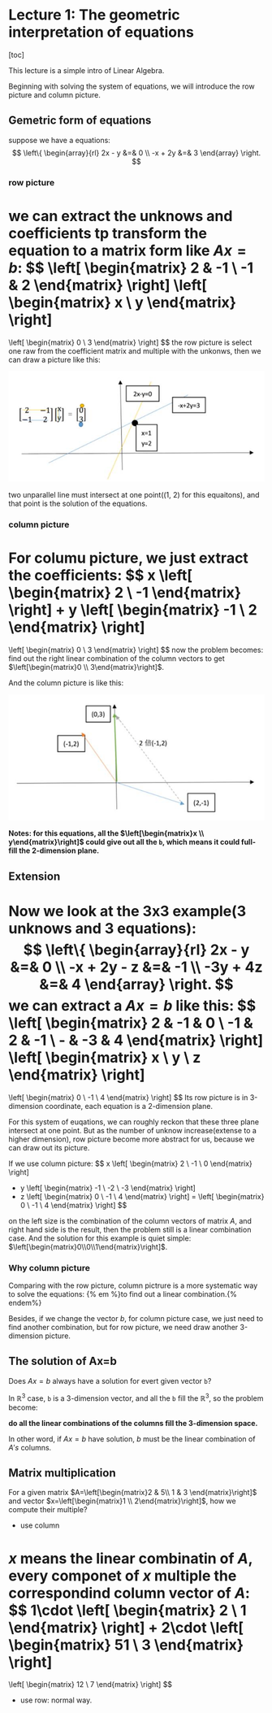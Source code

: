 # Lecture 1: The geometric interpretation of equations

[toc]

This lecture is a simple intro of Linear Algebra.

Beginning with solving the system of equations, we will introduce the row picture and column picture.

##  Gemetric form of equations



suppose we have a equations:
$$
\left\{
	\begin{array}{rl}
		2x - y &=& 0 \\
		-x + 2y &=& 3
	\end{array}
\right.
$$

### row picture

we can extract the unknows and coefficients tp transform the equation to a matrix form like $Ax=b$:
$$
\left[
	\begin{matrix}
		2 & -1 \\
		-1 & 2
	\end{matrix}
\right]
\left[
	\begin{matrix}
		x \\
		y
	\end{matrix}
\right]
=
\left[
	\begin{matrix}
		0 \\
		3
	\end{matrix}
\right]
$$
the row picture is select one raw from the coefficient matrix and multiple with the unkonws, then we can draw a picture like this:

![行图像求解方程组](LA_1_3.jpg)

two unparallel line must intersect at one point((1, 2) for this equaitons), and that point is the solution of the equations.

### column picture

For columu picture, we just extract the coefficients:
$$
x
\left[
	\begin{matrix}
		2 \\
		-1
	\end{matrix}
\right]
+
y
\left[
	\begin{matrix}
		-1 \\
		2
	\end{matrix}
\right]
=
\left[
	\begin{matrix}
		0 \\
		3
	\end{matrix}
\right]
$$
now the problem becomes:  find out the right linear combination of the column vectors to get $\left[\begin{matrix}0 \\ 3\end{matrix}\right]$.

And the column picture is like this:

![列图像](LA_1_5.jpg)

**Notes: for this equations, all the $\left[\begin{matrix}x \\ y\end{matrix}\right]$ could give out all the `b`, which means it could full-fill the 2-dimension plane.**

## Extension

Now we look at the 3x3 example(3 unknows and 3 equations):
$$
\left\{
	\begin{array}{rl}
		2x - y &=& 0 \\
		-x + 2y - z &=& -1 \\
        -3y + 4z &=& 4
	\end{array}
\right.
$$
we can extract a $Ax=b$ like this:
$$
\left[
	\begin{matrix}
		2 & -1 & 0 \\
		-1 & 2 & -1 \\
		- & -3 & 4
	\end{matrix}
\right]
\left[
	\begin{matrix}
		x \\
		y \\
		z
	\end{matrix}
\right]
=
\left[
	\begin{matrix}
		0 \\
		-1 \\
		4
	\end{matrix}
\right]
$$
Its row picture is in 3-dimension coordinate, each equation is a 2-dimension plane.

For this system of euqations, we can roughly reckon that these three plane intersect at one point. But as the number of unknow increase(extense to a higher dimension), row picture become more abstract for us, because we can draw out its picture.

If we use column picture:
$$
x
\left[
	\begin{matrix}
		2 \\
		-1 \\
		0
	\end{matrix}
\right]
+ y
\left[
	\begin{matrix}
		-1 \\
		-2 \\
		-3
	\end{matrix}
\right]
+ z
\left[
	\begin{matrix}
		0 \\
		-1 \\
		4
	\end{matrix}
\right]
=
\left[
	\begin{matrix}
		0 \\
		-1 \\
		4
	\end{matrix}
\right]
$$


on the left size is the combination of the column vectors of matrix $A$, and right hand side is the result, then the problem still is a linear combination case. And the solution for this example is quiet simple: $\left[\begin{matrix}0\\0\\1\end{matrix}\right]$.

### Why column picture

Comparing with the row picture, column pictrure is a more systematic way to solve the equations: {% em %}to find out a linear combination.{% endem%}

Besides, if we change the vector $b$, for column picture case,  we just need to find another combination, but for row picture, we need draw another 3-dimension picture.

## The solution of Ax=b

Does $Ax=b$ always have a solution for evert given vector `b`?

In $\mathbb{R}^3$ case, `b` is a 3-dimension vector, and all the `b` fill the $\mathbb{R}^3$, so the problem become:

**do all the linear combinations of the columns fill the 3-dimension space.**

In other word, if $Ax=b$ have solution, $b$ must be the linear combination of $A's$ columns.

## Matrix multiplication

For a given matrix $A=\left[\begin{matrix}2 & 5\\ 1 & 3 \end{matrix}\right]$ and vector $x=\left[\begin{matrix}1 \\ 2\end{matrix}\right]$, how we compute their multiple?

- use column

$x$ means the linear combinatin of $A$, every componet of $x$ multiple the correspondind column vector of $A$:
$$
1\cdot
\left[
	\begin{matrix}
		2 \\
		1
	\end{matrix}
\right]
+
2\cdot
\left[
	\begin{matrix}
		51 \\
		3
	\end{matrix}
\right]
=
\left[
	\begin{matrix}
		12 \\
		7
	\end{matrix}
\right]
$$

- use row: normal way.